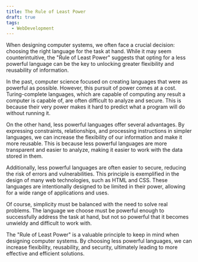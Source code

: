 ```yaml
---
title: The Rule of Least Power
draft: true
tags:
  - WebDevelopment
---
```


When designing computer systems, we often face a crucial decision: choosing the right language for the task at hand. While it may seem counterintuitive, the "Rule of Least Power" suggests that opting for a less powerful language can be the key to unlocking greater flexibility and reusability of information.

In the past, computer science focused on creating languages that were as powerful as possible. However, this pursuit of power comes at a cost. Turing-complete languages, which are capable of computing any result a computer is capable of, are often difficult to analyze and secure. This is because their very power makes it hard to predict what a program will do without running it.

On the other hand, less powerful languages offer several advantages. By expressing constraints, relationships, and processing instructions in simpler languages, we can increase the flexibility of our information and make it more reusable. This is because less powerful languages are more transparent and easier to analyze, making it easier to work with the data stored in them.

Additionally, less powerful languages are often easier to secure, reducing the risk of errors and vulnerabilities. This principle is exemplified in the design of many web technologies, such as HTML and CSS. These languages are intentionally designed to be limited in their power, allowing for a wide range of applications and uses.

Of course, simplicity must be balanced with the need to solve real problems. The language we choose must be powerful enough to successfully address the task at hand, but not so powerful that it becomes unwieldy and difficult to work with.

The "Rule of Least Power" is a valuable principle to keep in mind when designing computer systems. By choosing less powerful languages, we can increase flexibility, reusability, and security, ultimately leading to more effective and efficient solutions.
